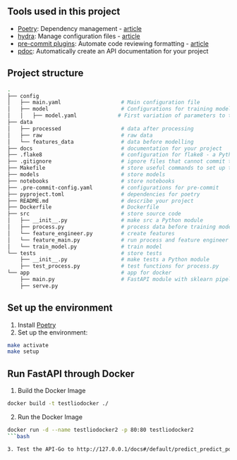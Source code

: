 ## Tools used in this project
* [Poetry](https://towardsdatascience.com/how-to-effortlessly-publish-your-python-package-to-pypi-using-poetry-44b305362f9f): Dependency management - [article](https://towardsdatascience.com/how-to-effortlessly-publish-your-python-package-to-pypi-using-poetry-44b305362f9f)
* [hydra](https://hydra.cc/): Manage configuration files - [article](https://towardsdatascience.com/introduction-to-hydra-cc-a-powerful-framework-to-configure-your-data-science-projects-ed65713a53c6)
* [pre-commit plugins](https://pre-commit.com/): Automate code reviewing formatting  - [article](https://towardsdatascience.com/4-pre-commit-plugins-to-automate-code-reviewing-and-formatting-in-python-c80c6d2e9f5?sk=2388804fb174d667ee5b680be22b8b1f)
* [pdoc](https://github.com/pdoc3/pdoc): Automatically create an API documentation for your project

## Project structure
```bash
.
├── config                      
│   ├── main.yaml                   # Main configuration file
│   ├── model                       # Configurations for training model
│   │   ├── model.yaml             # First variation of parameters to train model
├── data            
│   ├── processed                   # data after processing
│   ├── raw                         # raw data
│   └── features_data               # data before modelling
├── docs                            # documentation for your project
├── .flake8                         # configuration for flake8 - a Python formatter tool
├── .gitignore                      # ignore files that cannot commit to Git
├── Makefile                        # store useful commands to set up the environment
├── models                          # store models
├── notebooks                       # store notebooks
├── .pre-commit-config.yaml         # configurations for pre-commit
├── pyproject.toml                  # dependencies for poetry
├── README.md                       # describe your project
├── Dockerfile                      # Dockerfile
├── src                             # store source code
│   ├── __init__.py                 # make src a Python module 
│   ├── process.py                  # process data before training model
│   └── feature_engineer.py         # create features
│   └── feature_main.py             # run process and feature engineer
│   └── train_model.py              # train model
└── tests                           # store tests
    ├── __init__.py                 # make tests a Python module 
    ├── test_process.py             # test functions for process.py
└── app                             # app for docker
    ├── main.py                     # FastAPI module with sklearn pipelines
    ├── serve.py                    
```

## Set up the environment
1. Install [Poetry](https://python-poetry.org/docs/#installation)
2. Set up the environment:
```bash
make activate
make setup
```

## Run FastAPI through Docker
1. Build the Docker Image
```bash
docker build -t testliodocker ./  
```
2. Run the Docker Image
```bash
docker run -d --name testliodocker2 -p 80:80 testliodocker2
```bash

3. Test the API-Go to http://127.0.0.1/docs#/default/predict_predict_post

